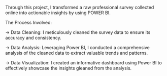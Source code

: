Through this project, I transformed a raw professional survey collected online into actionable insights by using POWER BI.


The Process Involved:

-> Data Cleaning: I meticulously cleaned the survey data to ensure its accuracy and consistency.

-> Data Analysis: Leveraging Power BI, I conducted a comprehensive analysis of the cleaned data to extract valuable trends and patterns.

-> Data Visualization: I created an informative dashboard using Power BI to effectively showcase the insights gleaned from the analysis.
